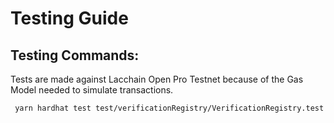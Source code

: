 # Testing Guide

## Testing Commands:

Tests are made against Lacchain Open Pro Testnet because of the Gas Model needed to simulate transactions.

```sh
 yarn hardhat test test/verificationRegistry/VerificationRegistry.test.ts  --network lacchain
```

